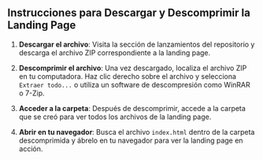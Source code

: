 ## Instrucciones para Descargar y Descomprimir la Landing Page

1. **Descargar el archivo**: Visita la sección de lanzamientos del repositorio y descarga el archivo ZIP correspondiente a la landing page.

2. **Descomprimir el archivo**: Una vez descargado, localiza el archivo ZIP en tu computadora. Haz clic derecho sobre el archivo y selecciona `Extraer todo...` o utiliza un software de descompresión como WinRAR o 7-Zip. 

3. **Acceder a la carpeta**: Después de descomprimir, accede a la carpeta que se creó para ver todos los archivos de la landing page.

4. **Abrir en tu navegador**: Busca el archivo `index.html` dentro de la carpeta descomprimida y ábrelo en tu navegador para ver la landing page en acción.
